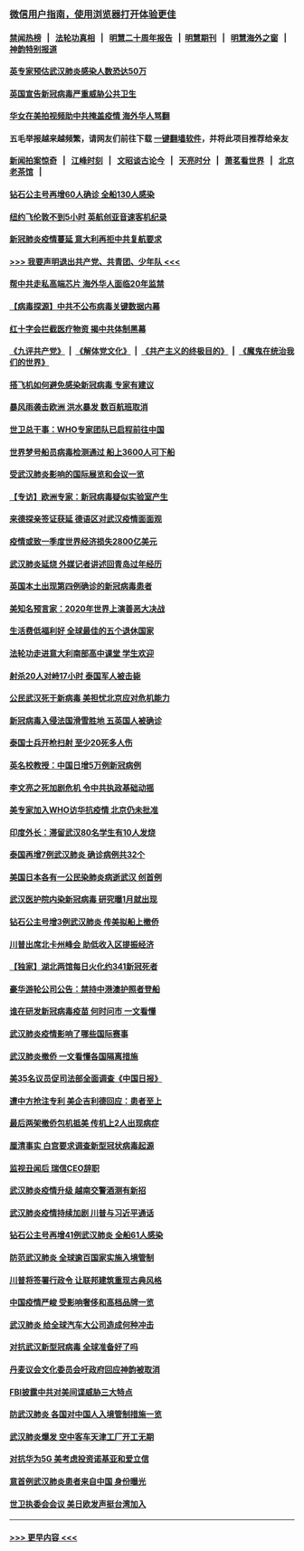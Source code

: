 ### [微信用户指南，使用浏览器打开体验更佳](https://github.com/gfw-breaker/banned-news1/blob/master/indexes/wechat-guide.md?t=0)
#### [禁闻热榜](热点新闻.md?t=0)  &nbsp;&nbsp;|&nbsp;&nbsp; [法轮功真相](https://github.com/gfw-breaker/truth/blob/master/README.md?t=0) &nbsp;&nbsp;|&nbsp;&nbsp; [明慧二十周年报告](https://github.com/gfw-breaker/mh-reports/blob/master/README.md?t=0) &nbsp;&nbsp;|&nbsp;&nbsp;[明慧期刊](https://github.com/gfw-breaker/mh-qikan) &nbsp;&nbsp;|&nbsp;&nbsp; [明慧海外之窗](https://github.com/gfw-breaker/mh-news/blob/master/README.md?t=0) &nbsp;&nbsp;|&nbsp;&nbsp; [神韵特别报道](https://github.com/gfw-breaker/mh-news/blob/master/shenyun.md?t=0)
#### [英专家预估武汉肺炎感染人数恐达50万](../pages/nsc418/n11857886.md?t=02102002) 
#### [英国宣告新冠病毒严重威胁公共卫生](../pages/nsc418/n11858285.md?t=02102002) 
#### [华女在美拍视频助中共掩盖疫情 海外华人骂翻](../pages/nsc418/n11857407.md?t=02102002) 
#### 五毛举报越来越频繁，请网友们前往下载 [一键翻墙软件](https://github.com/gfw-breaker/ssr-accounts)，并将此项目推荐给亲友
#### [新闻拍案惊奇](https://github.com/gfw-breaker/banned-news1/blob/master/pages/link4.md) &nbsp;&nbsp;|&nbsp;&nbsp; [江峰时刻](https://github.com/gfw-breaker/banned-news1/blob/master/pages/link4.md) &nbsp;&nbsp;|&nbsp;&nbsp; [文昭谈古论今](https://github.com/gfw-breaker/banned-news1/blob/master/pages/link4.md) &nbsp;&nbsp;|&nbsp;&nbsp; [天亮时分](https://github.com/gfw-breaker/banned-news1/blob/master/pages/link4.md) &nbsp;&nbsp;|&nbsp;&nbsp; [萧茗看世界](https://github.com/gfw-breaker/banned-news1/blob/master/pages/link4.md) &nbsp;&nbsp;|&nbsp;&nbsp; [北京老茶馆](https://github.com/gfw-breaker/banned-news1/blob/master/pages/link4.md) &nbsp;&nbsp;|&nbsp;&nbsp; 
#### [钻石公主号再增60人确诊 全船130人感染](../pages/nsc418/n11857366.md?t=02102002) 
#### [纽约飞伦敦不到5小时 英航创亚音速客机纪录](../pages/nsc418/n11857405.md?t=02102002) 
#### [新冠肺炎疫情蔓延 意大利再拒中共复航要求](../pages/nsc418/n11857200.md?t=02102002) 
#### [>>> 我要声明退出共产党、共青团、少年队 <<<](https://github.com/begood0513/goodnews/blob/master/quit/letter.md) 
#### [帮中共走私高端芯片 海外华人面临20年监禁](../pages/nsc418/n11855016.md?t=02102002) 
#### [【病毒探源】中共不公布病毒关键数据内幕](../pages/nsc418/n11856584.md?t=02102002) 
#### [红十字会拦截医疗物资 揭中共体制黑幕](../pages/nsc418/n11856750.md?t=02102002) 
#### [《九评共产党》](https://github.com/begood0513/9ping.md/blob/master/README.md) &nbsp;|&nbsp; [《解体党文化》](../../../../jtdwh.md/blob/master/README.md)  &nbsp;|&nbsp; [《共产主义的终极目的》](../../../../gczydzjmd.md/blob/master/README.md) &nbsp;|&nbsp; [《魔鬼在统治我们的世界》](../../../../mgztzwmdsj.md/blob/master/README.md) 
#### [搭飞机如何避免感染新冠病毒 专家有建议](../pages/nsc418/n11853427.md?t=02102002) 
#### [暴风雨袭击欧洲 洪水暴发 数百航班取消](../pages/nsc418/n11856453.md?t=02102002) 
#### [世卫总干事：WHO专家团队已启程前往中国](../pages/nsc418/n11856612.md?t=02102002) 
#### [世界梦号船员病毒检测通过 船上3600人可下船](../pages/nsc418/n11856520.md?t=02102002) 
#### [受武汉肺炎影响的国际展览和会议一览](../pages/nsc418/n11856420.md?t=02102002) 
#### [【专访】欧洲专家：新冠病毒疑似实验室产生](../pages/nsc418/n11856378.md?t=02102002) 
#### [来德探亲签证获延 德语区对武汉疫情面面观](../pages/nsc418/n11856283.md?t=02102002) 
#### [疫情或致一季度世界经济损失2800亿美元](../pages/nsc418/n11855639.md?t=02102002) 
#### [武汉肺炎延烧 外媒记者讲述回青岛过年经历](../pages/nsc418/n11856159.md?t=02102002) 
#### [英国本土出现第四例确诊的新冠病毒患者](../pages/nsc418/n11855930.md?t=02102002) 
#### [美知名预言家：2020年世界上演善恶大决战](../pages/nsc418/n11855418.md?t=02102002) 
#### [生活费低福利好 全球最佳的五个退休国家](../pages/nsc418/n11848347.md?t=02102002) 
#### [法轮功走进意大利南部高中课堂 学生欢迎](../pages/nsc418/n11853859.md?t=02102002) 
#### [射杀20人对峙17小时 泰国军人被击毙](../pages/nsc418/n11854869.md?t=02102002) 
#### [公民武汉死于新病毒 美担忧北京应对危机能力](../pages/nsc418/n11854331.md?t=02102002) 
#### [新冠病毒入侵法国滑雪胜地 五英国人被确诊](../pages/nsc418/n11854307.md?t=02102002) 
#### [泰国士兵开枪扫射 至少20死多人伤](../pages/nsc418/n11854276.md?t=02102002) 
#### [英名校教授：中国日增5万例新冠病例](../pages/nsc418/n11854174.md?t=02102002) 
#### [李文亮之死加剧危机 令中共执政基础动摇](../pages/nsc418/n11854003.md?t=02102002) 
#### [美专家加入WHO访华抗疫情 北京仍未批准](../pages/nsc418/n11854043.md?t=02102002) 
#### [印度外长：滞留武汉80名学生有10人发烧](../pages/nsc418/n11853821.md?t=02102002) 
#### [泰国再增7例武汉肺炎 确诊病例共32个](../pages/nsc418/n11853808.md?t=02102002) 
#### [美国日本各有一公民染肺炎病逝武汉 创首例](../pages/nsc418/n11853509.md?t=02102002) 
#### [武汉医护院内染新冠病毒 研究曝1月就出现](../pages/nsc418/n11852928.md?t=02102002) 
#### [钻石公主号增3例武汉肺炎 传美拟船上撤侨](../pages/nsc418/n11853240.md?t=02102002) 
#### [川普出席北卡州峰会 助低收入区提振经济](../pages/nsc418/n11853232.md?t=02102002) 
#### [【独家】湖北两馆每日火化约341新冠死者](../pages/nsc418/n11845444.md?t=02102002) 
#### [豪华游轮公司公告：禁持中港澳护照者登船](../pages/nsc418/n11852761.md?t=02102002) 
#### [谁在研发新冠病毒疫苗 何时问市 一文看懂](../pages/nsc418/n11852840.md?t=02102002) 
#### [武汉肺炎疫情影响了哪些国际赛事](../pages/nsc418/n11852441.md?t=02102002) 
#### [武汉肺炎撤侨 一文看懂各国隔离措施](../pages/nsc418/n11844216.md?t=02102002) 
#### [美35名议员促司法部全面调查《中国日报》](../pages/nsc418/n11852435.md?t=02102002) 
#### [遭中方抢注专利 美企吉利德回应：患者至上](../pages/nsc418/n11852037.md?t=02102002) 
#### [最后两架撤侨包机抵美 传机上2人出现病症](../pages/nsc418/n11852173.md?t=02102002) 
#### [厘清事实 白宫要求调查新型冠状病毒起源](../pages/nsc418/n11852106.md?t=02102002) 
#### [监视丑闻后 瑞信CEO辞职](../pages/nsc418/n11852127.md?t=02102002) 
#### [武汉肺炎疫情升级 越南交警酒测有新招](../pages/nsc418/n11851632.md?t=02102002) 
#### [武汉肺炎疫情持续加剧 川普与习近平通话](../pages/nsc418/n11851613.md?t=02102002) 
#### [钻石公主号再增41例武汉肺炎 全船61人感染](../pages/nsc418/n11850401.md?t=02102002) 
#### [防范武汉肺炎 全球逾百国家实施入境管制](../pages/nsc418/n11850557.md?t=02102002) 
#### [川普将签署行政令 让联邦建筑重现古典风格](../pages/nsc418/n11850654.md?t=02102002) 
#### [中国疫情严峻 受影响奢侈和高档品牌一览](../pages/nsc418/n11850319.md?t=02102002) 
#### [武汉肺炎 给全球汽车大公司造成何种冲击](../pages/nsc418/n11850056.md?t=02102002) 
#### [对抗武汉新型冠病毒 全球准备好了吗](../pages/nsc418/n11850142.md?t=02102002) 
#### [丹麦议会文化委员会吁政府回应神韵被取消](../pages/nsc418/n11849312.md?t=02102002) 
#### [FBI披露中共对美间谍威胁三大特点](../pages/nsc418/n11849700.md?t=02102002) 
#### [防武汉肺炎 各国对中国人入境管制措施一览](../pages/nsc418/n11838726.md?t=02102002) 
#### [武汉肺炎爆发 空中客车天津工厂开工无期](../pages/nsc418/n11849634.md?t=02102002) 
#### [对抗华为5G 美考虑投资诺基亚和爱立信](../pages/nsc418/n11849510.md?t=02102002) 
#### [意首例武汉肺炎患者来自中国 身份曝光](../pages/nsc418/n11849454.md?t=02102002) 
#### [世卫执委会会议 美日欧发声挺台湾加入](../pages/nsc418/n11849433.md?t=02102002) 

----
#### [ >>> 更早内容 <<< ](../indexes/nsc418-earlier.md)
